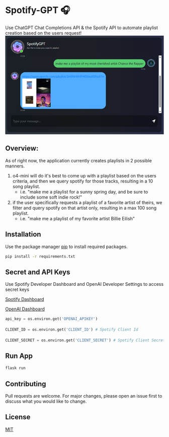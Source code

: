 # Spotify-GPT 🎧
Use ChatGPT Chat Completions API & the Spotify API to automate playlist creation based on the users request!
<img src="screenshots/chancePlaylistRequest.png" alt="application preview">

## Overview:

As of right now, the application currently creates playlists in 2 possible manners. 
1. o4-mini will do it's best to come up with a playlist based on the users criteria, and then we query spotify for those tracks, resulting in a 10 song playlist.
   - i.e. "make me a playlist for a sunny spring day, and be sure to include some soft indie rock!"
2. if the user specifically requests a playlist of a favorite artist of theirs, we filter and query spotify on that artist only, resulting in a max 100 song playlist.
   - i.e. "make me a playlist of my favorite artist Billie Eilish"

## Installation

Use the package manager [pip](https://pip.pypa.io/en/stable/) to install required packages.

```bash
pip install -r requirements.txt
```

## Secret and API Keys
Use Spotify Developer Dashboard and OpenAI Developer Settings to access secret keys

[Spotify Dashboard](https://developer.spotify.com/dashboard)

[OpenAI Dashboard](https://platform.openai.com/api-keys)

```python
api_key = os.environ.get('OPENAI_APIKEY') 

CLIENT_ID = os.environ.get('CLIENT_ID') # Spotify Client Id 

CLIENT_SECRET = os.environ.get('CLIENT_SECRET') # Spotify Client Secret

```
## Run App

```python
flask run
```

## Contributing

Pull requests are welcome. For major changes, please open an issue first
to discuss what you would like to change.



## License

[MIT](https://choosealicense.com/licenses/mit/)
